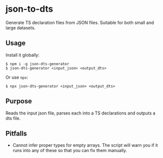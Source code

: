 # json-to-dts

Generate TS declaration files from JSON files. Suitable for both small and large datasets.

## Usage

Install it globally:

```
$ npm i -g json-dts-generator
$ json-dts-generator <input_json> <output_dts>
```

Or use `npx`:

```
$ npx json-dts-generator <input_json> <output_dts>
```

## Purpose

Reads the input json file, parses each into a TS declarations and outputs a dts file.

## Pitfalls

- Cannot infer proper types for empty arrays. The script will warn you if it runs into any of these so that you can fix them manually.
